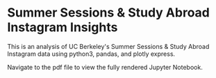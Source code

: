 # Summer Sessions & Study Abroad Instagram Insights

This is an analysis of UC Berkeley's Summer Sessions & Study Abroad Instagram data using python3, pandas, and plotly express. 

Navigate to the pdf file to view the fully rendered Jupyter Notebook.
